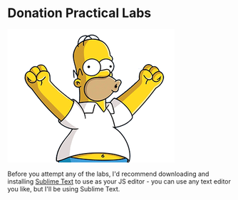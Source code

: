 
# Donation Practical Labs

![](images/homer.gif)

Before you attempt any of the labs, I'd recommend downloading and installing [Sublime Text](http://www.sublimetext.com) to use as your JS editor - you can use any text editor you like, but I'll be using Sublime Text.